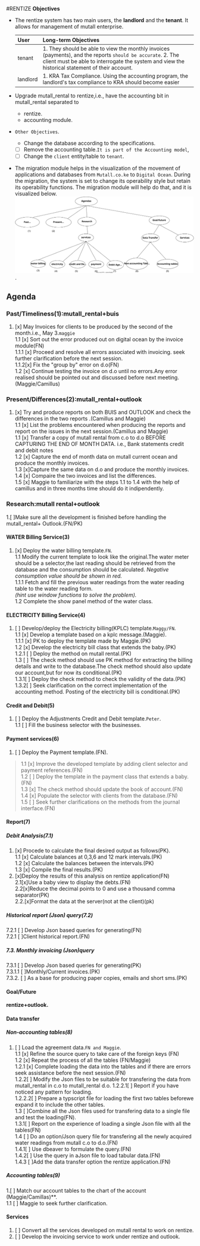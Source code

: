 #RENTIZE
**Objectives**

- The rentize system has two main users, the **landlord** and the **tenant**. It allows for management of
    mutall enterprise.

    | User     | Long-term Objectives                                                           |
    | -------- | -------------------------------------------------------------------------------------------------------------------------------------------------------------------------------------------------------------- |
    | tenant   | 1. They should be able to view the monthly invoices (payments), and the reports `should be accurate`. 2. The client must be able to interrogate the system and view the historical statement of their account. |
    | landlord | 1. KRA Tax Compliance. Using the accounting program, the landlord's tax compliance to KRA should become easier                                                                                                 |

- Upgrade mutall_rental to rentize,i.e., have the accounting bit in mutall_rental separated to
  - rentize.
  - accounting module.
- `Other Objectives`.  
  - Change the database according to the specifications.
  - [ ] Remove the accounting table.`It is part of the Accounting model`,
  - [ ] Change the `client` entity/table to `tenant`.

- The migration module helps in the visualization of the movement of applications and databases from `Mutall.co.ke` to `Digital Ocean`.
  During the migration, the system is set to change its operability style but retain its operability functions.
  The migration module will help do that, and it is visualized below.
  ![migration_module](agendas.svg).

## Agenda

### Past/Timeliness(1):mutall_rental+buis

1. [x] May Invoices for clients to be produced by the second of the month.i.e., May 3.`maggie`  
     1.1 [x] Sort out the error produced out on digital ocean by  the invoice module(FN)  
      1.1.1 [x] Proceed and resolve all errors associated with invoicing. seek further clarification before the next session.  
       1.1.2[x] Fix the "group by" error on d.o(FN)  
  1.2 [x] Continue testing the invoice on d.o until no errors.Any error realised should be pointed out and discussed before next meeting.(Maggie/Camillus)

### Present/Differences(2):mutall_rental+outlook

1. [x] Try and produce reports on both BUIS and OUTLOOK and check the differences in the two reports .(Camillus and Maggie)  
  1.1 [x] List the problems encountered when producing the reports and report on the issues in the next session.(Camillus and Maggie)  
  1.1 [x] Transfer a copy of mutall rental from c.o to d.o BEFORE CAPTURING THE END OF MONTH DATA.
  i.e., Bank statements credit and debit notes  
  1.2 [x] Capture the end of month data on mutall current ocean and produce the monthly invoices.  
  1.3 [x]Capture the same data on d.o and produce the monthly invoices.  
  1.4 [x] Compaire the two invoices and list the differences.  
  1.5 [x] Maggie to familiarize with the steps 1.1 to 1.4 with the help of camillus and in  three months time should do it indipendently.
  
### Research:mutall rental+outlook

1.[ ]Make sure all the development is finished before handling the mutall_rental+ Outlook.(FN/PK)  

#### WATER Billing Service(3)

1. [x] Deploy the water billing template.`FN`.  
    1.1  Modify the current template to look like the original.The water meter should be a selector,the last reading should be retrieved from the database and the consumption should be calculated.
    _Negative consumption value should be shown in red._  
    1.1.1  Fetch and fill the previous water readings from the water reading table to the water reading form.  
      _(hint use window functions to solve the problem)._  
    1.2 Complete the show panel method of the water class.

#### ELECTRICITY Billing Service(4)

1. [ ] Develop/deploy the Electricity billing(KPLC) template.`Maggy/FN`.  
  1.1 [x] Develop a template based on a kplc message.(Maggie).  
  1.1.1 [x] PK to deploy the template made by Maggie.(PK)  
    1.2 [x] Develop the electricity bill class that extends the baby.(PK)  
    1.2.1 [ ] Deploy the method on mutall rental.(PK)  
    1.3 [ ] The check method should use PK method for extracting the billing details and write to the database.The check method should also update our account,but for now its conditional.(PK)  
    1.3.1[ ] Deploy the check method to check the validity of the data.(PK)  
    1.3.2[ ] Seek clarification on the correct implementation of the accounting method.
    Posting of the electricity bill is conditional.(PK)

#### Credit and Debit(5)

1. [ ] Deploy the Adjustments Credit and Debit template.`Peter`.  
  1.1 [ ] Fill the business selector with the businesses.

#### Payment services(6)

1. [ ] Deploy the Payment template.(FN).

> 1.1 [x] Improve the developed template by adding client selector and payment references.(FN)  
> 1.2 [ ] Deploy the template in the payment class that extends a baby.(FN)  
> 1.3 [x] The check method should update the book of account.(FN)  
> 1.4 [x] Populate the selector with clients from the database.(FN)  
> 1.5 [ ] Seek further clarifications on the methods from the journal interface.(FN)

#### Report(7)

##### Debit Analysis(7.1)

1. [x] Procede to calculate the final desired output as follows(PK).  
    1.1 [x] Calculate balances at 0,3,6 and 12 mark intervals.(PK)  
    1.2 [x] Calculate the balances between the intervals.(PK)  
    1.3 [x] Compile the final results.(PK)  
2. [x]Deploy the results of this analysis on rentize application(FN)  
   2.1[x]Use a baby view to display the debts.(FN)  
   2.2[x]Reduce the decimal points to 0 and use a thousand comma separator(PK)  
   2.2.[x]Format the data at the server(not at the client)(pk)  

##### Historical report (Json) query(7.2)

7.2.1 [ ] Develop Json based queries for generating(FN)  
  7.2.1 [ ]Client historical report.(FN)

##### 7.3. Monthly invoicing (Json)query

7.3.1 [ ] Develop Json based queries for generating(PK)  
  7.3.1.1 [ ]Monthly/Current invoices.(PK)  
7.3.2. [ ] As a base for producing paper copies, emails and short sms.(PK)  

#### Goal/Future

**rentize+outlook.**

#### Data transfer

##### Non-accounting tables(8)

1. [ ] Load the agreement data.`FN and Maggie`.  
  1.1 [x] Refine the source query to take care of the foreign keys (FN)  
  1.2 [x] Repeat the process of all the tables (FN/Maggie)  
  1.2.1 [x] Complete loading the data into the tables and if there are errors seek assistance  before the next session.(FN)  
  1.2.2[ ] Modify the Json files to be suitable for transfering the data from mutall_rental in c.o to mutall_rental d.o.
  1.2.2.1[ ] Report if you have noticed any pattern for loading.  
  1.2.2.2[ ] Prepare a typscript file for loading the first two tables beforewe expand it to include the other tables.  
  1.3 [ ]Combine all the Json files used for transfering data to a single file and test the loading(FN).  
 1.3.1[ ] Report on the experience of loading a single Json file with all the tables(FN)  
  1.4 [ ] Do an option/Json query file for transfering all the newly acquired  water readings from mutall c.o to d.o.(FN)  
    1.4.1[ ] Use dbeaver to formulate the query.(FN)  
    1.4.2[ ] Use the query in aJson file to load tabular data.(FN)  
    1.4.3 [ ]Add the data transfer option the rentize application.(FN)  
  
##### Accounting tables(9)

   1.[ ] Match our account tables to the chart of the account (Maggie/Camillas)**.  
  1.1 [ ] Maggie to seek further clarification.

#### Services

1. [ ] Convert all the services developed on mutall rental to work on rentize.  
2. [ ] Develop the invoicing service to work under rentize and outlook.